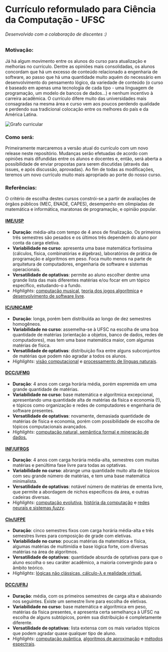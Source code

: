 # Currículo reformulado para Ciência da Computação - UFSC
###### Desenvolvido com a colaboração de discentes :)

### Motivação:
Já há algum movimento entre os alunos do curso para atualização e melhorias no
currículo. Dentre as opiniões mais consolidadas, os alunos concordam que há um
excesso de conteúdo relacionado a engenharia de software, ao passo que há uma
quantidade muito aquém do necessário em desenvolvimento do pensamento lógico,
da variedade de conteúdo (o curso é baseado em apenas uma tecnologia de cada
tipo - uma linguagem de programação, um modelo de bancos de dados...) e nenhum
incentivo à carreira acadêmica. O currículo difere muito das universidades
mais consagradas na mesma área e curso vem aos poucos perdendo qualidade e
perdendo sua tradicional colocação entre os melhores do país e da América
Latina.

![Grafo curricular][grafo-curricular]

### Como será:
Primeiramente marcaremos a versão atual do currículo com um novo release neste
repositório. Mudanças serão efetuadas de acordo com opiniões mais difundidas
entre os alunos e docentes e, então, será aberta a possibilidade de enviar
propostas para serem discutidas (através das issues, e após discussão,
aprovadas). Ao fim de todas as modificações, teremos um novo currículo muito
mais apropriado ao porte do nosso curso.

### Referências:
O critério de escolha destes cursos constrói-se a partir de avaliações de órgãos públicos (MEC, ENADE, CAPES), desempenho em olimpíadas de matemática e informática, maratonas de programação, e opinião popular.

#### [IME/USP](https://uspdigital.usp.br/jupiterweb/listarGradeCurricular?codcg=45&codcur=45051&codhab=1&tipo=N)
- **Duração**: média-alta com tempo de 4 anos de finalização. Os primeiros três semestres são pesados e os últimos três dependem do aluno por conta da carga eletiva.
- **Variabilidade no curso**: apresenta uma base matemática fortíssima (cálculos, física, combinatórias e álgebras), laboratórios de prática de programação e algoritmos em peso. Foca muito menos na parte de arquitetura de computadores, engenharia de software e sistemas operacionais.
- **Versatilidade de optativas**: permite ao aluno escolher dentre uma grande lista das mais diferentes matérias e/ou focar em um tópico específico, estudando-o a fundo.
 - *Highlights*: [computação musical](https://uspdigital.usp.br/jupiterweb/obterDisciplina?sgldis=MAC0337&codcur=45051&codhab=1), [teoria dos jogos algorítmica](https://uspdigital.usp.br/jupiterweb/obterDisciplina?sgldis=MAC0466&codcur=45051&codhab=1) e [desenvolvimento de software livre](https://uspdigital.usp.br/jupiterweb/obterDisciplina?sgldis=MAC0466&codcur=45051&codhab=1).

#### [IC/UNICAMP](http://www.dac.unicamp.br/sistemas/catalogos/grad/catalogo2015/proposta/sug42.html)
- **Duração**: longa, porém bem distribuída ao longo de dez semestres homogêneos. 
- **Variabilidade no curso**: assemelha-se à UFSC na escolha de uma boa quantidade de matérias (orientação a objetos, banco de dados, redes de computadores), mas tem uma base matemática maior, com algumas matérias de física. 
- **Versatilidade de optativas**: distribuição fixa entre alguns subconjuntos de matérias que podem não agradar a todos os alunos. 
 - *Highlights*: [visão computacional](http://www.dac.unicamp.br/sistemas/catalogos/grad/catalogo2015/coordenadorias/0023/0023.html#MC949) e [processamento de línguas naturais](http://www.dac.unicamp.br/sistemas/catalogos/grad/catalogo2015/coordenadorias/0023/0023.html#MC896).

#### [DCC/UFMG](http://dcc.ufmg.br/dcc/sites/default/files/public/arquivos_diversos/grade_BCC_2014_2.pdf)
- **Duração**: 4 anos com carga horária média, porém espremida em uma grande quantidade de matérias. 
- **Variabilidade no curso**: base matemática e algorítmica excepcional, apresentando uma quantidade alta de matérias da física e economia (!), e tópicos como organização e redes de computadores e engenharia de software presentes.
- **Versatilidade de optativas**: novamente, demasiada quantidade de matérias de física e economia, porém com possibilidade de escolha de tópicos computacionais avançados.
 - *Highlights*: [computação natural, semântica formal e mineração de dados.](http://dcc.ufmg.br/dcc/?q=pt-br/ementa_BCC)

#### [INF/UFRGS](http://www1.ufrgs.br/graduacao/xInformacoesAcademicas/curriculo.php?CodHabilitacao=36&CodCurriculo=95&sem=2015022)
- **Duração**: 4 anos com carga horária média-alta, semestres com muitas matérias e penúltima fase livre para todas as optativas.
- **Variabilidade no curso**: abrange uma quantidade muito alta de tópicos com seu grande número de matérias, e tem uma base matemática minimalista.
- **Versatilidade de optativas**: notável número de matérias de ementa livre, que permite a abordagem de nichos específicos da área, e outras cadeiras diversas.
 - *Highlights*: [computação evolutiva](http://www1.ufrgs.br/graduacao/xInformacoesAcademicas/sumula.php?CodCurriculo=&CodHabilitacao=&sem=2015022&codatividadeensino=8721), [história da computação](http://www1.ufrgs.br/graduacao/xInformacoesAcademicas/sumula.php?CodCurriculo=&CodHabilitacao=&sem=2015022&codatividadeensino=24388) e [redes neurais e sistemas *fuzzy*](http://www1.ufrgs.br/graduacao/xInformacoesAcademicas/sumula.php?CodCurriculo=&CodHabilitacao=&sem=2015022&codatividadeensino=7958).

#### [CIn/UFPE](https://www.ufpe.br/proacad/images/cursos_ufpe/ciencia_computacao_perfil_2002.pdf)
- **Duração**: cinco semestres fixos com carga horária média-alta e três semestres livres para composição de grade com eletivas.
- **Variabilidade no curso**: poucas matérias da matemática e física, algumas matérias de multimídia e base lógica forte, com diversas matérias na área de algoritmos.
- **Versatilidade de optativas**: quantidade absurda de optativas para que o aluno escolha o seu caráter acadêmico, a maioria convergindo para o âmbito teórico.
 - *Highlights*: [lógicas não clássicas, cálculo-λ e realidade virtual.](https://www.ufpe.br/proacad/images/cursos_ufpe/ciencia_computacao_perfil_2002.pdf)

#### [DCC/UFRJ](https://www.siga.ufrj.br/sira/temas/zire/frameConsultas.jsp?mainPage=/repositorio-curriculo/FA9F18A7-92A4-F79B-1A98-293E97D8939B.html)
- **Duração**: média, com os primeiros semestres de carga alta e abaixando nos seguintes. Existe um semestre livre para escolha de eletivas.
- **Variabilidade no curso**: base matemática e algorítmica em peso, matérias da física presentes, e apresenta certa semelhança à UFSC na escolha de alguns subtópicos, porém sua distribuição é completamente diferente.
- **Versatilidade de optativas**: lista extensa com os mais variados tópicos que podem agradar quase qualquer tipo de aluno.
 - *Highlights*: [computação quântica](https://www.siga.ufrj.br/sira/repositorio-curriculo/disciplinas/EA38C730-92A4-F799-108D-AD9CA92A7AF4.html), [algoritmos de aproximação](https://www.siga.ufrj.br/sira/repositorio-curriculo/disciplinas/ED288074-92A4-F715-00E9-CEF74695A612.html) e [métodos espectrais](https://www.siga.ufrj.br/sira/repositorio-curriculo/disciplinas/EA7F6A23-92A4-F799-108D-AD9C21B16782.html).

[grafo-curricular]: https://www.inf.ufsc.br/~stenny/curriculum_graph.svg
